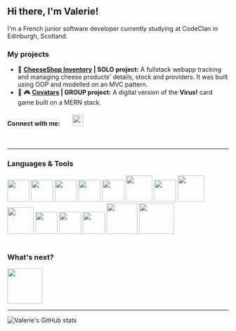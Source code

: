 ## Hi there, I'm Valerie!
I'm a French junior software developer currently studying at CodeClan in Edinburgh, Scotland.

### My projects
- 🧀 **[CheeseShop Inventory](https://github.com/Vallalika/Cheese_shop_inventory) | SOLO project:** A fullstack webapp tracking and managing cheese products' details, stock and providers. It was built using OOP and modelled on an MVC pattern.
- 🦠 🎮 **[Covatars](https://github.com/Vallalika/CodeClan_Virus_Game) | GROUP project:** A digital version of the **Virus!** card game built on a MERN stack.

#### Connect with me:  <a href="https://www.linkedin.com/in/valerie-bayard-441ba7197"><img height="25px" src="https://cdn.jsdelivr.net/gh/devicons/devicon/icons/linkedin/linkedin-original.svg" /></a>
<br />
<hr />

### Languages & Tools
<span>
  <img width="50px" src="https://cdn.jsdelivr.net/gh/devicons/devicon/icons/python/python-original-wordmark.svg" />
  <img width="50px" src="https://cdn.jsdelivr.net/gh/devicons/devicon/icons/javascript/javascript-original.svg" />
  <img width="50px" src="https://cdn.jsdelivr.net/gh/devicons/devicon/icons/react/react-original-wordmark.svg" />
  <img width="50px" src="https://cdn.jsdelivr.net/gh/devicons/devicon/icons/html5/html5-original-wordmark.svg" />
  <img width="50px" src="https://cdn.jsdelivr.net/gh/devicons/devicon/icons/css3/css3-original-wordmark.svg" />
  <img width="60px" height="60px" src="https://cdn.jsdelivr.net/gh/devicons/devicon/icons/flask/flask-original-wordmark.svg" />          
  <img width="50px" src="https://cdn.jsdelivr.net/gh/devicons/devicon/icons/express/express-original.svg" />            
  <img width="60px" height="60px" src="https://cdn.jsdelivr.net/gh/devicons/devicon/icons/postgresql/postgresql-original-wordmark.svg" />
  <img width="60px" src="https://cdn.jsdelivr.net/gh/devicons/devicon/icons/mongodb/mongodb-original-wordmark.svg" />
  <img width="50px" src="https://cdn.jsdelivr.net/gh/devicons/devicon/icons/vscode/vscode-original-wordmark.svg" />
  <img width="50px" src="https://cdn.jsdelivr.net/gh/devicons/devicon/icons/git/git-original-wordmark.svg" />
  <img width="50px" src="https://cdn.jsdelivr.net/gh/devicons/devicon/icons/github/github-original-wordmark.svg" />
  <img width="70px" height="70px" src="https://cdn.jsdelivr.net/gh/devicons/devicon/icons/trello/trello-plain-wordmark.svg" />
  <img width="80px" height="70px" src="https://cdn.jsdelivr.net/gh/devicons/devicon/icons/slack/slack-original-wordmark.svg" />
</span>
<br />
<br />

### What's next?
<img height="80px" src="https://cdn.jsdelivr.net/gh/devicons/devicon/icons/java/java-original-wordmark.svg" />
<hr />

![Valerie's GitHub stats](https://github-readme-stats.vercel.app/api?username=Vallalika)
